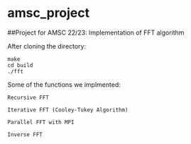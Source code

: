 # amsc_project
##Project for AMSC 22/23: Implementation of FFT algorithm

After cloning the directory:
```
make
cd build
./fft
```

Some of the functions we implmented:

```
Recursive FFT
```

```
Iterative FFT (Cooley-Tukey Algorithm)
```

```
Parallel FFT with MPI
```

```
Inverse FFT
```
